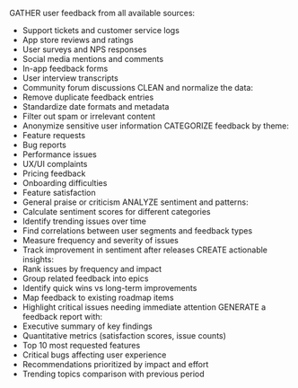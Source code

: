GATHER user feedback from all available sources:
  - Support tickets and customer service logs
  - App store reviews and ratings
  - User surveys and NPS responses
  - Social media mentions and comments
  - In-app feedback forms
  - User interview transcripts
  - Community forum discussions
CLEAN and normalize the data:
  - Remove duplicate feedback entries
  - Standardize date formats and metadata
  - Filter out spam or irrelevant content
  - Anonymize sensitive user information
CATEGORIZE feedback by theme:
  - Feature requests
  - Bug reports
  - Performance issues
  - UX/UI complaints
  - Pricing feedback
  - Onboarding difficulties
  - Feature satisfaction
  - General praise or criticism
ANALYZE sentiment and patterns:
  - Calculate sentiment scores for different categories
  - Identify trending issues over time
  - Find correlations between user segments and feedback types
  - Measure frequency and severity of issues
  - Track improvement in sentiment after releases
CREATE actionable insights:
  - Rank issues by frequency and impact
  - Group related feedback into epics
  - Identify quick wins vs long-term improvements
  - Map feedback to existing roadmap items
  - Highlight critical issues needing immediate attention
GENERATE a feedback report with:
  - Executive summary of key findings
  - Quantitative metrics (satisfaction scores, issue counts)
  - Top 10 most requested features
  - Critical bugs affecting user experience
  - Recommendations prioritized by impact and effort
  - Trending topics comparison with previous period